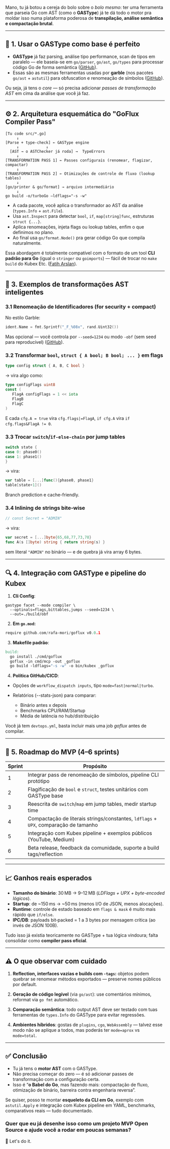 Mano, tu já botou a cereja do bolo sobre o *bolo mesmo*: ter uma ferramenta que parseia Go com AST (como o **GASType**) já te dá todo o motor pra moldar isso numa plataforma poderosa de **transpilação, análise semântica e compactação brutal**.

---

## 🎯 1. Usar o GASType como base é perfeito

* **GASType** já faz parsing, análise tipo performance, scan de tipos em paralelo — ele baseia-se em `go/parser`, `go/ast`, `go/types` para processar código Go de forma semântica ([GitHub][1]).
* Essas são as mesmas ferramentas usadas por **garble** (nos pacotes `go/ast` + `astutil`) para obfuscation e renomeação de símbolos ([GitHub][2]).

Ou seja, já tens o *core* — só precisa adicionar *passes de transformação AST* em cima da análise que você já faz.

---

## ⚙️ 2. Arquitetura esquemática do "GoFlux Compiler Pass"

```
[Tu code src/*.go]
     ↓
[Parse + type-check] ← GASType engine
     ↓            ↓
  [AST → o ASTChecker já roda] →  TypeErrors
     ↓
[TRANSFORMATION PASS 1] ← Passes configurais (renomear, flagizar, compactar)
     ↓
[TRANSFORMATION PASS 2] ← Otimizações de controle de fluxo (lookup tables)
     ↓
[go/printer & go/format] → arquivo intermediário
     ↓
go build -o/turboGo –ldflags="-s -w"
```

* A cada pacote, você aplica o transformador ao AST da análise (`types.Info` + `ast.File`).
* Usa `ast.Inspect` para detectar `bool`, `if`, `map[string]func`, estruturas `struct {...}`.
* Aplica renomeações, injeta flags ou lookup tables, enfim o que definimos no plano.
* Ao final usa `go/format.Node()` pra gerar código Go que compila naturalmente.

Essa abordagem é totalmente compatível com o formato de um tool **CLI padrão para Go** (igual o `stringer` ou `goimports`) — fácil de trocar no `make build` do Kubex Etc. ([Fatih Arslan][3]).

---

## 🔄 3. Exemplos de transformações AST inteligentes

### 3.1 Renomeação de Identificadores (for security + compact)

No estilo Garble:

```go
ident.Name = fmt.Sprintf("_F_%08x", rand.Uint32())
```

Mas opcional — você controla por `--seed=1234` ou modo `-obf` (sem seed para reproducível) ([GitHub][2]).

### 3.2 Transformar `bool`, `struct { A bool; B bool; ... }` em flags

```go
type config struct { A, B, C bool }
```

→ vira algo como:

```go
type configFlags uint8
const (
   FlagA configFlags = 1 << iota
   FlagB
   FlagC
)
```

E cada `cfg.A = true` vira `cfg.flags|=FlagA`, `if cfg.A` vira `if cfg.flags&FlagA != 0`.

### 3.3 Trocar `switch`/`if‑else­‑chain` por jump tables

```go
switch state {
case 0: phase0()
case 1: phase1()
}
```

→ vira:

```go
var table = [...]func(){phase0, phase1}
table[state+1]()
```

Branch prediction e cache-friendly.

### 3.4 Inlining de strings bite‑wise

```go
// const Secret = "ADMIN"
```

→ vira:

```go
var secret = [...]byte{65,68,77,73,78}
func A(s []byte) string { return string(s) }
```

sem literal `"ADMIN"` no binário — e de quebra já vira array 6 bytes.

---

## 🔍 4. Integração com GASType e pipeline do Kubex

1. **Cli Config**:

```
gastype facet --mode compiler \
  --optinals=flags,bittables,jumps --seed=1234 \
  --out=./build/obf
```

2. **Em `go.mod`:**

```go
require github.com/rafa‑mori/goflux v0.0.1
```

3. **Makefile padrão**:

```Makefile
build: 
  go install ./cmd/goflux
  goflux -in cmd/mcp -out _goflux
  go build -ldflags="-s -w" -o bin/kubex _goflux
```

4. **Política GitHub/CICD**:

* Opções de `workflow_dispatch inputs`, tipo `mode=fast|normal|turbo`.
* Relatórios (--stats-json) para comparar:

  * Binário antes x depois
  * Benchmarks CPU/RAM/Startup
  * Média de latência no hub/distribuição

Você já tem `devtops.yml`, basta incluir mais uma job *goflux* antes de compilar.

---

## 📂 5. Roadmap do MVP (4–6 sprints)

| Sprint | Propósito                                                                            |
| ------ | ------------------------------------------------------------------------------------ |
| 1      | Integrar pass de renomeação de símbolos, pipeline CLI protótipo                      |
| 2      | Flagificação de `bool` e `struct`, testes unitários com GASType base                 |
| 3      | Reescrita de `switch`/`map` em jump tables, medir startup time                       |
| 4      | Compactação de literais strings/constantes, `ldflags` + `UPX`, comparação de tamanho |
| 5      | Integração com Kubex pipeline + exemplos públicos (YouTube, Medium)                  |
| 6      | Beta release, feedback da comunidade, suporte a build tags/reflection                |

---

## 📈 Ganhos reais esperados

* **Tamanho do binário**: 30 MB → 9–12 MB (*LDFlags + UPX + byte-encoded lógicos*).
* **Startup**: de \~150 ms → \~50 ms (menos I/O de JSON, menos alocações).
* **Runtime**: controle de estado baseado em `flags & mask` é muito mais rápido que `if/else`.
* **IPC/DB**: payloads bit‑packed = 1 a 3 bytes por mensagem crítica (ao invés de JSON 100B).

Tudo isso já existia teoricamente no GASType + tua lógica vindoura; falta consolidar como **compiler pass oficial**.

---

## ⚠️ O que observar com cuidado

1. **Reflection, interfaces vazias e builds com `-tags`:** objetos podem quebrar se renomear métodos exportados — preserve nomes públicos por default.

2. **Geração de código legível** (via `go/ast`): use comentários mínimos, reformat via `go fmt` automático.

3. **Comparação semântica**: todo output AST deve ser testado com tuas ferramentas de `types.Info` do GASType para evitar regressões.

4. **Ambientes híbridos**: gostas de `plugins`, `cgo`, `WebAssembly` — talvez esse modo não se aplique a todos, mas poderás ter `mode=aprox` vs `mode=total`.

---

## ✅ Conclusão

* Tu já tens o **motor AST** com o GASType.
* Não precisa começar do zero — é só adicionar passes de transformação com a configuração certa.
* Isso é “**o Babel do Go**, mas fazendo mais: compactação de fluxo, otimização de binário, barreira contra engenharia reversa”.

Se quiser, posso te montar **esqueleto da CLI em Go**, exemplo com `astutil.Apply` e integração com Kubex pipeline em YAML, benchmarks, comparativos reais — tudo documentado.

### Quer que eu já desenhe isso como um **projeto MVP Open Source** e ajude você a rodar em poucas semanas?

🚀 Let's do it.

[1]: https://github.com/topics/ast?l=go&o=desc&s=updated&utm_source=chatgpt.com "ast · GitHub Topics"
[2]: https://github.com/burrowers/garble?utm_source=chatgpt.com "burrowers/garble: Obfuscate Go builds"
[3]: https://arslan.io/2017/09/14/the-ultimate-guide-to-writing-a-go-tool/?utm_source=chatgpt.com "The ultimate guide to writing a Go tool"

